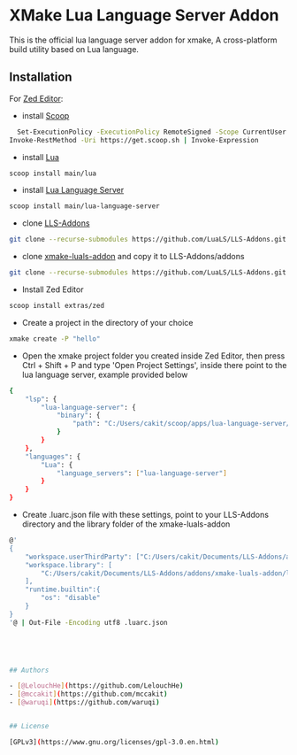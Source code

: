 
# XMake Lua Language Server Addon

This is the official lua language server addon for xmake, A cross-platform build utility based on Lua language.




## Installation

For [Zed Editor](https://zed.dev/):

- install [Scoop](https://scoop.sh/)
```bash
  Set-ExecutionPolicy -ExecutionPolicy RemoteSigned -Scope CurrentUser
Invoke-RestMethod -Uri https://get.scoop.sh | Invoke-Expression
```

- install [Lua](https://www.lua.org/)
```bash
scoop install main/lua
```

- install [Lua Language Server](https://luals.github.io/)
```bash
scoop install main/lua-language-server
```
- clone [LLS-Addons](https://github.com/LuaLS/LLS-Addons)
```bash
git clone --recurse-submodules https://github.com/LuaLS/LLS-Addons.git
```

- clone [xmake-luals-addon](https://github.com/xmake-io/xmake-luals-addon) and copy it to LLS-Addons/addons
```bash
git clone --recurse-submodules https://github.com/LuaLS/LLS-Addons.git
```

- Install Zed Editor
```bash
scoop install extras/zed
```

- Create a project in the directory of your choice
```bash
xmake create -P "hello"
```

- Open the xmake project folder you created inside Zed Editor, then press Ctrl + Shift + P and type 'Open Project Settings', inside there point to the lua language server, example provided below
```bash
{
    "lsp": {
        "lua-language-server": {
            "binary": {
                "path": "C:/Users/cakit/scoop/apps/lua-language-server/current/bin/lua-language-server.exe"
            }
        }
    },
    "languages": {
        "Lua": {
            "language_servers": ["lua-language-server"]
        }
    }
}
```
- Create .luarc.json file with these settings, point to your LLS-Addons directory and the library folder of the xmake-luals-addon
```bash
@'
{
    "workspace.userThirdParty": ["C:/Users/cakit/Documents/LLS-Addons/addons"],
    "workspace.library": [
        "C:/Users/cakit/Documents/LLS-Addons/addons/xmake-luals-addon/library"
    ],
    "runtime.builtin":{
        "os": "disable"
    }
}
'@ | Out-File -Encoding utf8 .luarc.json




    
## Authors

- [@LelouchHe](https://github.com/LelouchHe)
- [@mccakit](https://github.com/mccakit)
- [@waruqi](https://github.com/waruqi)


## License

[GPLv3](https://www.gnu.org/licenses/gpl-3.0.en.html)

